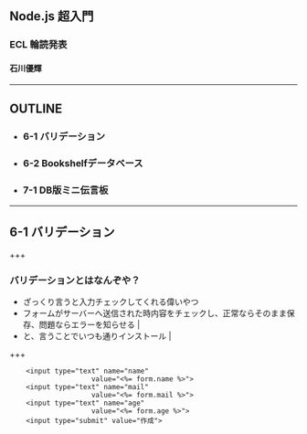 ## Node.js 超入門

### ECL 輪読発表
#### 石川優輝

---

## OUTLINE

- ### 6-1 バリデーション
- ### 6-2 Bookshelfデータベース
- ### 7-1 DB版ミニ伝言板

---

## 6-1 バリデーション

+++

### バリデーションとはなんぞや？
- ざっくり言うと入力チェックしてくれる偉いやつ
- フォームがサーバーへ送信された時内容をチェックし、正常ならそのまま保存、問題ならエラーを知らせる |
- と、言うことでいつも通りインストール  |

+++

```EJS
    <input type="text" name="name"
                    value="<%= form.name %>">
    <input type="text" name="mail"
                    value="<%= form.mail %>">
    <input type="text" name="age"
                    value="<%= form.age %>">
    <input type="submit" value="作成">
```
 

